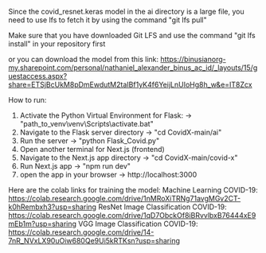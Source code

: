 Since the covid_resnet.keras model in the ai directory is a large file, you need to use lfs to fetch it by using the command
"git lfs pull"

Make sure that you have downloaded Git LFS and use the command "git lfs install" in your repository first

or you can download the model from this link:
https://binusianorg-my.sharepoint.com/personal/nathaniel_alexander_binus_ac_id/_layouts/15/guestaccess.aspx?share=ETSjBcUkM8pDmEwdutM2taIBf1yK4f6YeijLnUIoHg8h_w&e=IT8Zcx

How to run:
1. Activate the Python Virtual Environment for Flask: -> "path_to_venv\venv\Scripts\activate.bat"
2. Navigate to the Flask server directory -> "cd CovidX-main/ai"
3. Run the server -> "python Flask_Covid.py"
4. Open another terminal for Next.js (frontend)
5. Navigate to the Next.js app directory -> "cd CovidX-main/covid-x"
6. Run Next.js app -> "npm run dev"
7. open the app in your browser -> http://localhost:3000

Here are the colab links for training the model:
Machine Learning COVID-19: https://colab.research.google.com/drive/1nMRoXiTRNg71avgMGv2CT-k0hRembxh3?usp=sharing
ResNet Image Classification COVID-19: https://colab.research.google.com/drive/1qD7ObckOf8iBRvvlbxB76444xE9mEb1m?usp=sharing
VGG Image Classification COVID-19: https://colab.research.google.com/drive/14-7nR_NVxLX90uOiw680Qe9Ui5kRTKsn?usp=sharing
